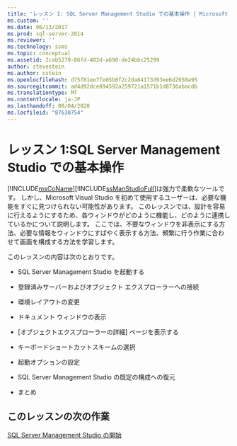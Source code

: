 ```yaml
---
title: 'レッスン 1: SQL Server Management Studio での基本操作 | Microsoft Docs'
ms.custom: ''
ms.date: 06/13/2017
ms.prod: sql-server-2014
ms.reviewer: ''
ms.technology: ssms
ms.topic: conceptual
ms.assetid: 2cab5279-86fd-482d-a690-de24bbc25299
author: stevestein
ms.author: sstein
ms.openlocfilehash: d75f81ee7fe05b0f2c2da84173d93ee6d2950a95
ms.sourcegitcommit: ad4d92dce894592a259721a1571b1d8736abacdb
ms.translationtype: MT
ms.contentlocale: ja-JP
ms.lasthandoff: 08/04/2020
ms.locfileid: "87630754"
---
```

# <a name="lesson-1-basic-navigation-in-sql-server-management-studio"></a>レッスン 1:SQL Server Management Studio での基本操作
  [!INCLUDE[msCoName](../../includes/msconame-md.md)][!INCLUDE[ssManStudioFull](../../includes/ssmanstudiofull-md.md)]は強力で柔軟なツールです。 しかし、Microsoft Visual Studio を初めて使用するユーザーは、必要な機能をすぐに見つけられない可能性があります。 このレッスンでは、設計を容易に行えるようにするため、各ウィンドウがどのように機能し、どのように連携しているかについて説明します。 ここでは、不要なウィンドウを非表示にする方法、必要な情報をウィンドウにすばやく表示する方法、頻繁に行う作業に合わせて画面を構成する方法を学習します。  
  
 このレッスンの内容は次のとおりです。  
  
-   SQL Server Management Studio を起動する  
  
-   登録済みサーバーおよびオブジェクト エクスプローラーへの接続  
  
-   環境レイアウトの変更  
  
-   ドキュメント ウィンドウの表示  
  
-   [オブジェクトエクスプローラーの詳細] ページを表示する  
  
-   キーボードショートカットスキームの選択  
  
-   起動オプションの設定  
  
-   SQL Server Management Studio の既定の構成への復元  
  
-   まとめ  
  
## <a name="next-task-in-lesson"></a>このレッスンの次の作業  
 [SQL Server Management Studio の開始](../sql-server-management-studio-ssms.md)  
  
  
